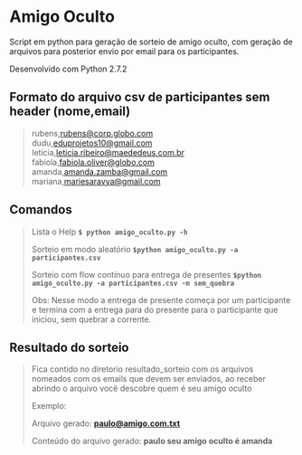 # Amigo Oculto
Script em python para geração de sorteio de amigo oculto, com geração de arquivos para posterior envio por email para os participantes.

Desenvolvido com Python 2.7.2

## Formato do arquivo csv de participantes sem header (nome,email)

>rubens,rubens@corp.globo.com </br>
>dudu,eduprojetos10@gmail.com </br>
>leticia,leticia.ribeiro@maededeus.com.br </br>
>fabiola,fabiola.oliver@globo.com </br>
>amanda,amanda.zamba@gmail.com </br>
>mariana,mariesaravya@gmail.com </br>


## Comandos

>Lista o Help
>**```$ python amigo_oculto.py -h```**
>
>Sorteio em modo aleatório
>**```$python amigo_oculto.py -a participantes.csv```**
>
>Sorteio com flow contínuo para entrega de presentes
>**```$python amigo_oculto.py -a participantes.csv -m sem_quebra```**
>
> Obs: Nesse modo a entrega de presente começa por um participante e termina com a entrega para do presente para o participante que iniciou, sem quebrar a corrente.

## Resultado do sorteio

>Fica contido no diretorio resultado_sorteio com os arquivos nomeados com os emails que devem ser enviados, ao receber abrindo o arquivo você descobre quem é seu amigo oculto
>
>Exemplo:
>
>Arquivo gerado: **paulo@amigo.com.txt**
>
>Conteúdo do arquivo gerado:   **paulo seu amigo oculto é amanda**